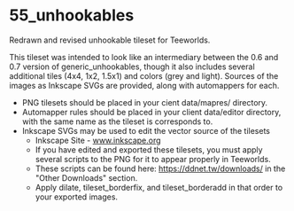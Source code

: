 # 55_unhookables
Redrawn and revised unhookable tileset for Teeworlds.

This tileset was intended to look like an intermediary between the 0.6 and 0.7 version of generic_unhookables, though it also includes several additional tiles (4x4, 1x2, 1.5x1) and colors (grey and light). Sources of the images as Inkscape SVGs are provided, along with automappers for each.

  - PNG tilesets should be placed in your cient data/mapres/ directory.
  - Automapper rules should be placed in your client data/editor directory, with the same name as the tileset is corresponds to.
  - Inkscape SVGs may be used to edit the vector source of the tilesets
    - Inkscape Site - www.inkscape.org
    - If you have edited and exported these tilesets, you must apply several scripts to the PNG for it to appear properly in Teeworlds. 
    - These scripts can be found here: https://ddnet.tw/downloads/ in the "Other Downloads" section.
    - Apply dilate, tileset_borderfix, and tileset_borderadd in that order to your exported images.
